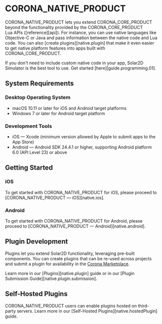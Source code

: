 # CORONA_NATIVE_PRODUCT

CORONA_NATIVE_PRODUCT lets you extend CORONA_CORE_PRODUCT beyond the functionality provided by the CORONA_CORE_PRODUCT Lua&nbsp;APIs \([reference][api]\). For instance, you can use native languages like <nobr>Objective-C</nobr> or Java and pass information between the native code and Lua code. You can also [create plugins][native.plugin] that make it even easier to get native platform features into apps built with CORONA_CORE_PRODUCT.

If you don't need to include custom native code in your app, Solar2D Simulator is the best tool to use. Get started [here][guide.programming.01].


## System Requirements

### Desktop Operating System

* macOS 10.11 or later for iOS and Android target platforms
* Windows 7 or later for Android target platform

### Development Tools

* iOS &mdash; Xcode (minimum version allowed by Apple to submit apps to the App Store)
* Android &mdash; Android SDK 24.4.1 or higher, supporting Android platform 6.0 (API&nbsp;Level&nbsp;23) or above




## Getting Started

### iOS

To get started with CORONA_NATIVE_PRODUCT for iOS, please proceed to [CORONA_NATIVE_PRODUCT &mdash; iOS][native.ios].

### Android

To get started with CORONA_NATIVE_PRODUCT for Android, please proceed to [CORONA_NATIVE_PRODUCT &mdash; Android][native.android].




## Plugin Development

Plugins let you extend Solar2D functionality, leveraging <nobr>pre-built</nobr> components. You can create plugins that can be <nobr>re-used</nobr> across projects and submit a plugin for availability in the [Corona Marketplace](https://marketplace.coronalabs.com).

Learn more in our [Plugins][native.plugin] guide or in our [Plugin Submission Guide][native.plugin.submission].




## Self-Hosted Plugins

CORONA_NATIVE_PRODUCT users can enable plugins hosted on third-party servers. Learn more in our [Self-Hosted Plugins][native.hostedPlugin] guide.
